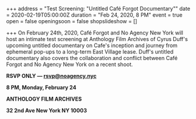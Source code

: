+++
address = "Test Screening: \"Untitled Café Forgot Documentary\""
date = 2020-02-19T05:00:00Z
duration = "Feb 24, 2020, 8 PM"
event = true
open = false
openingsoon = false
shopslideshow = []

+++
On February 24th, 2020, Café Forgot and No Agency New York will host an intimate test screening at Anthology Film Archives of Cyrus Duff's upcoming untitled documentary on Cafe's inception and journey from ephemeral pop-ups to a long-term East Village lease. Duff's untitled documentary also covers the collaboration and conflict between Café Forgot and No Agency New York on a recent shoot. 

**RSVP ONLY — rsvp@noagency.nyc**

**8 PM, Monday, February 24**

**ANTHOLOGY FILM ARCHIVES**

**32 2nd Ave New York NY 10003**